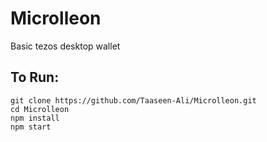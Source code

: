 # Microlleon
Basic tezos desktop wallet

## To Run:
```
git clone https://github.com/Taaseen-Ali/Microlleon.git
cd Microlleon
npm install
npm start
```
